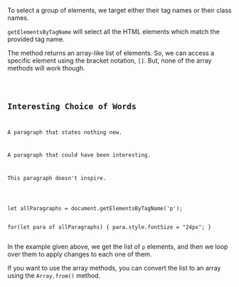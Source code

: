 To select a group of elements, we
target either their tag
names or their class names.

`getElementsByTagName` will select all
the HTML elements which match the
provided tag name.

The method returns an array-like list
of elements. So, we can access a specific
element using the bracket notation, `[]`. But,
none of the array methods will work though.

<Editor lang="javascript">
<code>
<panel lang="html">
<h2>Interesting Choice of Words</h2>
<p>A paragraph that states nothing new.</p>
<p>A paragraph that could have been interesting.</p>
<p>This paragraph doesn't inspire.</p>
</panel>
<panel lang="javascript">
let allParagraphs = document.getElementsByTagName('p');

for(let para of allParagraphs) {
  para.style.fontSize = "24px";
}
</panel>
</code>
</Editor>

In the example given above, we get the
list of `p` elements, and then we loop
over them to apply changes to each one
of them.

If you want to use the array methods,
you can convert the list
to an array using the `Array.from()`
method.